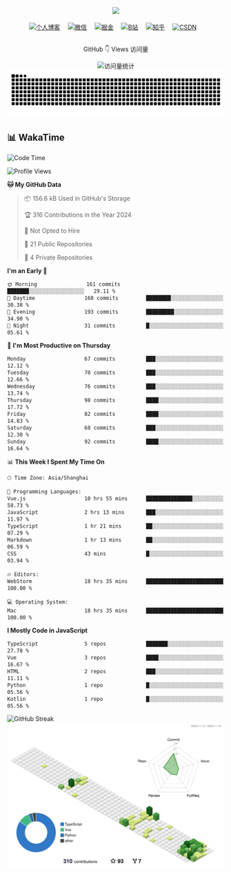 <div align="center">

  <!-- dynamic typing effect 动态打字效果 -->
  <div>
    <a href="https://blog.pangcy.cn/">
      <img src="https://readme-typing-svg.demolab.com?font=Fira+Code&pause=1000&width=435&lines=console.log(%22Hello%2C%20World%22);你好，我是子洋!&center=true&size=27" />
    </a>
  </div>

  <!-- for beauty 留个空行好看点 -->
  <div>&nbsp;</div>

  <!-- profile logo 个人资料徽标 -->
  <div>
    <a href="https://blog.pangcy.cn/" target="_blank"><img src="https://img.shields.io/badge/Website-个人博客-blue" title='个人博客' alt='个人博客'/></a>&emsp;
    <a href="https://raw.githubusercontent.com/Alessandro-Pang/Alessandro-Pang/master/img/wechat-code.jpg" target="_blank"><img src="https://img.shields.io/badge/WeChat-微信-07c160" title='微信' alt='微信'/></a>&emsp;
    <a href="https://juejin.cn/user/1099167359835015/posts" target="_blank"><img src="https://img.shields.io/badge/Juejin-掘金-blue" title='掘金' alt='掘金'/></a>&emsp;
    <a href="https://space.bilibili.com/295617310" target="_blank"><img src="https://img.shields.io/badge/Bilibili-B站-ff69b4" title='B站' alt='B站'/></a>&emsp;
    <a href="https://www.zhihu.com/people/xiao-xiao-long-50-93" target="_blank"><img src="https://img.shields.io/badge/Zhihu-知乎-blue" title='知乎' alt='知乎'/></a>&emsp;
    <a href="https://blog.csdn.net/weixin_42693699" target="_blank"><img src="https://img.shields.io/badge/CSDN-论坛-c32136" title='CSDN' alt='CSDN'/></a>&emsp;
  </div>



  <!-- for beauty 留个空行好看点 -->
  <div>&nbsp;</div>
<div align="center">  
      <p> GitHub 👇 Views 访问量</p>
      <img src="https://komarev.com/ghpvc/?username=Alessandro-Pang&label=Views&color=0e75b6&style=flat" alt="访问量统计" title='访问量统计'/>
</div>


  <!-- Snake Code Contribution Map 贪吃蛇代码贡献图 -->
  <picture>
  <source media="(prefers-color-scheme: dark)" srcset="https://raw.githubusercontent.com/Alessandro-Pang/Alessandro-Pang/output/github-contribution-grid-snake-dark.svg">
  <source media="(prefers-color-scheme: light)" srcset="https://raw.githubusercontent.com/Alessandro-Pang/Alessandro-Pang/output/github-contribution-grid-snake.svg">
  <img alt="github contribution grid snake animation" src="https://raw.githubusercontent.com/Alessandro-Pang/Alessandro-Pang/output/github-contribution-grid-snake.svg">
</picture>
<br/>

</div>

## 📊 WakaTime

<!--START_SECTION:waka-->
![Code Time](http://img.shields.io/badge/Code%20Time-1%2C397%20hrs%2029%20mins-blue)

![Profile Views](http://img.shields.io/badge/Profile%20Views-127-blue)

**🐱 My GitHub Data** 

> 📦 156.6 kB Used in GitHub's Storage 
 > 
> 🏆 316 Contributions in the Year 2024
 > 
> 🚫 Not Opted to Hire
 > 
> 📜 21 Public Repositories 
 > 
> 🔑 4 Private Repositories 
 > 
**I'm an Early 🐤** 

```text
🌞 Morning                161 commits         ███████░░░░░░░░░░░░░░░░░░   29.11 % 
🌆 Daytime                168 commits         ████████░░░░░░░░░░░░░░░░░   30.38 % 
🌃 Evening                193 commits         █████████░░░░░░░░░░░░░░░░   34.90 % 
🌙 Night                  31 commits          █░░░░░░░░░░░░░░░░░░░░░░░░   05.61 % 
```
📅 **I'm Most Productive on Thursday** 

```text
Monday                   67 commits          ███░░░░░░░░░░░░░░░░░░░░░░   12.12 % 
Tuesday                  70 commits          ███░░░░░░░░░░░░░░░░░░░░░░   12.66 % 
Wednesday                76 commits          ███░░░░░░░░░░░░░░░░░░░░░░   13.74 % 
Thursday                 98 commits          ████░░░░░░░░░░░░░░░░░░░░░   17.72 % 
Friday                   82 commits          ████░░░░░░░░░░░░░░░░░░░░░   14.83 % 
Saturday                 68 commits          ███░░░░░░░░░░░░░░░░░░░░░░   12.30 % 
Sunday                   92 commits          ████░░░░░░░░░░░░░░░░░░░░░   16.64 % 
```


📊 **This Week I Spent My Time On** 

```text
🕑︎ Time Zone: Asia/Shanghai

💬 Programming Languages: 
Vue.js                   10 hrs 55 mins      ███████████████░░░░░░░░░░   58.73 % 
JavaScript               2 hrs 13 mins       ███░░░░░░░░░░░░░░░░░░░░░░   11.97 % 
TypeScript               1 hr 21 mins        ██░░░░░░░░░░░░░░░░░░░░░░░   07.29 % 
Markdown                 1 hr 13 mins        ██░░░░░░░░░░░░░░░░░░░░░░░   06.59 % 
CSS                      43 mins             █░░░░░░░░░░░░░░░░░░░░░░░░   03.94 % 

🔥 Editors: 
WebStorm                 18 hrs 35 mins      █████████████████████████   100.00 % 

💻 Operating System: 
Mac                      18 hrs 35 mins      █████████████████████████   100.00 % 
```

**I Mostly Code in JavaScript** 

```text
TypeScript               5 repos             ███████░░░░░░░░░░░░░░░░░░   27.78 % 
Vue                      3 repos             ████░░░░░░░░░░░░░░░░░░░░░   16.67 % 
HTML                     2 repos             ███░░░░░░░░░░░░░░░░░░░░░░   11.11 % 
Python                   1 repo              █░░░░░░░░░░░░░░░░░░░░░░░░   05.56 % 
Kotlin                   1 repo              █░░░░░░░░░░░░░░░░░░░░░░░░   05.56 % 
```




<!--END_SECTION:waka-->

<!-- github-readme-streak-stats 连续提交代码天数记录 -->

<picture>
  <source media="(prefers-color-scheme: dark)" srcset="https://streak-stats.demolab.com?user=Alessandro-Pang&theme=onedark">
  <source media="(prefers-color-scheme: light)" srcset="https://streak-stats.demolab.com?user=Alessandro-Pang">
  <img src="https://streak-stats.demolab.com?user=Alessandro-Pang" alt="GitHub Streak" />
</picture>

<!-- profile-3d-contrib 3D贡献图-->

<picture>
  <source media="(prefers-color-scheme: dark)" srcset="https://raw.githubusercontent.com/Alessandro-Pang/Alessandro-Pang/master/profile-3d-contrib/profile-night-rainbow.svg">
  <source media="(prefers-color-scheme: light)" srcset="https://raw.githubusercontent.com/Alessandro-Pang/Alessandro-Pang/master/profile-3d-contrib/profile-green-animate.svg">
  <img alt="github contribution grid snake animation" src="https://raw.githubusercontent.com/Alessandro-Pang/Alessandro-Pang/master/profile-3d-contrib/profile-green-animate.svg">
</picture>
